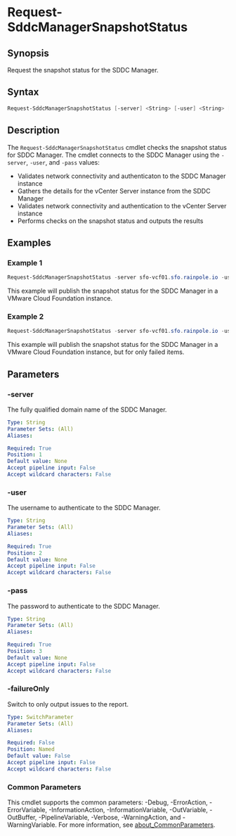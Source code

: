 # Request-SddcManagerSnapshotStatus

## Synopsis

Request the snapshot status for the SDDC Manager.

## Syntax

```powershell
Request-SddcManagerSnapshotStatus [-server] <String> [-user] <String> [-pass] <String> [-failureOnly] [<CommonParameters>]
```

## Description

The `Request-SddcManagerSnapshotStatus` cmdlet checks the snapshot status for SDDC Manager.
The cmdlet connects to the SDDC Manager using the `-server`, `-user`, and `-pass` values:

- Validates network connectivity and authenticaton to the SDDC Manager instance
- Gathers the details for the vCenter Server instance from the SDDC Manager
- Validates network connectivity and authentication to the vCenter Server instance
- Performs checks on the snapshot status and outputs the results

## Examples

### Example 1

```powershell
Request-SddcManagerSnapshotStatus -server sfo-vcf01.sfo.rainpole.io -user admin@local -pass VMw@re1!VMw@re1!
```

This example will publish the snapshot status for the SDDC Manager in a VMware Cloud Foundation instance.

### Example 2

```powershell
Request-SddcManagerSnapshotStatus -server sfo-vcf01.sfo.rainpole.io -user admin@local -pass VMw@re1!VMw@re1! -failureOnly
```

This example will publish the snapshot status for the SDDC Manager in a VMware Cloud Foundation instance, but for only failed items.

## Parameters

### -server

The fully qualified domain name of the SDDC Manager.

```yaml
Type: String
Parameter Sets: (All)
Aliases:

Required: True
Position: 1
Default value: None
Accept pipeline input: False
Accept wildcard characters: False
```

### -user

The username to authenticate to the SDDC Manager.

```yaml
Type: String
Parameter Sets: (All)
Aliases:

Required: True
Position: 2
Default value: None
Accept pipeline input: False
Accept wildcard characters: False
```

### -pass

The password to authenticate to the SDDC Manager.

```yaml
Type: String
Parameter Sets: (All)
Aliases:

Required: True
Position: 3
Default value: None
Accept pipeline input: False
Accept wildcard characters: False
```

### -failureOnly

Switch to only output issues to the report.

```yaml
Type: SwitchParameter
Parameter Sets: (All)
Aliases:

Required: False
Position: Named
Default value: False
Accept pipeline input: False
Accept wildcard characters: False
```

### Common Parameters

This cmdlet supports the common parameters: -Debug, -ErrorAction, -ErrorVariable, -InformationAction, -InformationVariable, -OutVariable, -OutBuffer, -PipelineVariable, -Verbose, -WarningAction, and -WarningVariable. For more information, see [about_CommonParameters](http://go.microsoft.com/fwlink/?LinkID=113216).
